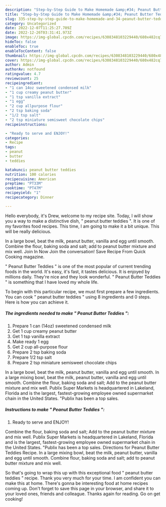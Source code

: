 ```yaml
---
description: "Step-by-Step Guide to Make Homemade &amp;#34; Peanut Butter Teddies &amp;#34;"
title: "Step-by-Step Guide to Make Homemade &amp;#34; Peanut Butter Teddies &amp;#34;"
slug: 335-step-by-step-guide-to-make-homemade-and-34-peanut-butter-teddies-and-34
category: Uncategorized
date: 2022-12-07T11:25:27.709Z
date: 2022-12-26T03:31:41.973Z
image: https://img-global.cpcdn.com/recipes/6308348103229440/680x482cq70/peanut-butter-teddies-recipe-main-photo.jpg
hideToc: false
enableToc: true
enableTocContent: false
thumbnail: https://img-global.cpcdn.com/recipes/6308348103229440/680x482cq70/peanut-butter-teddies-recipe-main-photo.jpg
cover: https://img-global.cpcdn.com/recipes/6308348103229440/680x482cq70/peanut-butter-teddies-recipe-main-photo.jpg
author: Admin
authorAv: notfound
ratingvalue: 4.7
reviewcount: 25
recipeingredient:
- "1 can 14oz sweetened condensed milk"
- "1 cup creamy peanut butter"
- "1 tsp vanilla extract"
- "1 egg"
- "2 cup allpurpose flour"
- "2 tsp baking soda"
- "1/2 tsp salt"
- "2 tsp miniature semisweet chocolate chips"
recipeinstructions:

- "Ready to serve and ENJOY!"
categories:
- Recipe
tags:
- peanut
- butter
- teddies

katakunci: peanut butter teddies 
nutrition: 100 calories
recipecuisine: American
preptime: "PT33M"
cooktime: "PT47M"
recipeyield: "1"
recipecategory: Dinner

---
```



Hello everybody, it's Drew, welcome to my recipe site. Today, I will show you a way to make a distinctive dish, &#34; peanut butter teddies &#34;. It is one of my favorites food recipes. This time, I am going to make it a bit unique. This will be really delicious.

In a large bowl, beat the milk, peanut butter, vanilla and egg until smooth. Combine the flour, baking soda and salt; add to peanut butter mixture and mix well. Join In Now Join the conversation! Save Recipe From Quick Cooking magazine.

&#34; Peanut Butter Teddies &#34; is one of the most popular of current trending foods in the world. It's easy, it's fast, it tastes delicious. It is enjoyed by millions daily. They're nice and they look wonderful. &#34; Peanut Butter Teddies &#34; is something that I have loved my whole life.


To begin with this particular recipe, we must first prepare a few ingredients. You can cook &#34; peanut butter teddies &#34; using 8 ingredients and 0 steps. Here is how you can achieve it.

<!--inarticleads1-->

##### The ingredients needed to make &#34; Peanut Butter Teddies &#34;:

1. Prepare 1 can (14oz) sweetened condensed milk
1. Get 1 cup creamy peanut butter
1. Get 1 tsp vanilla extract
1. Make ready 1 egg
1. Get 2 cup all-purpose flour
1. Prepare 2 tsp baking soda
1. Prepare 1/2 tsp salt
1. Prepare 2 tsp miniature semisweet chocolate chips


In a large bowl, beat the milk, peanut butter, vanilla and egg until smooth. In a large mixing bowl, beat the milk, peanut butter, vanilla and egg until smooth. Combine the flour, baking soda and salt; Add to the peanut butter mixture and mix well. Publix Super Markets is headquartered in Lakeland, Florida and is the largest, fastest-growing employee owned supermarket chain in the United States. &#34;Publix has been a top sales. 

<!--inarticleads2-->

##### Instructions to make &#34; Peanut Butter Teddies &#34;:


1. Ready to serve and ENJOY!

Combine the flour, baking soda and salt; Add to the peanut butter mixture and mix well. Publix Super Markets is headquartered in Lakeland, Florida and is the largest, fastest-growing employee owned supermarket chain in the United States. &#34;Publix has been a top sales. Directions for Peanut Butter Teddies Recipe. In a large mixing bowl, beat the milk, peanut butter, vanilla and egg until smooth. Combine flour, baking soda and salt; add to peanut butter mixture and mix well. 

So that's going to wrap this up with this exceptional food &#34; peanut butter teddies &#34; recipe. Thank you very much for your time. I am confident you can make this at home. There's gonna be interesting food at home recipes coming up. Don't forget to save this page in your browser, and share it to your loved ones, friends and colleague. Thanks again for reading. Go on get cooking!
